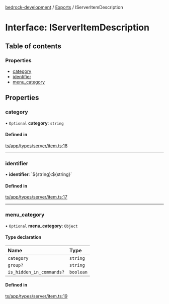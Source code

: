 [bedrock-development](../README.md) / [Exports](../modules.md) / IServerItemDescription

# Interface: IServerItemDescription

## Table of contents

### Properties

- [category](IServerItemDescription.md#category)
- [identifier](IServerItemDescription.md#identifier)
- [menu\_category](IServerItemDescription.md#menu_category)

## Properties

### category

• `Optional` **category**: `string`

#### Defined in

[ts/app/types/server/item.ts:18](https://github.com/DauntlessStudio/Bedrock-Developments/blob/c7d1542/ts/app/types/server/item.ts#L18)

___

### identifier

• **identifier**: \`$\{string}:$\{string}\`

#### Defined in

[ts/app/types/server/item.ts:17](https://github.com/DauntlessStudio/Bedrock-Developments/blob/c7d1542/ts/app/types/server/item.ts#L17)

___

### menu\_category

• `Optional` **menu\_category**: `Object`

#### Type declaration

| Name | Type |
| :------ | :------ |
| `category` | `string` |
| `group?` | `string` |
| `is_hidden_in_commands?` | `boolean` |

#### Defined in

[ts/app/types/server/item.ts:19](https://github.com/DauntlessStudio/Bedrock-Developments/blob/c7d1542/ts/app/types/server/item.ts#L19)
